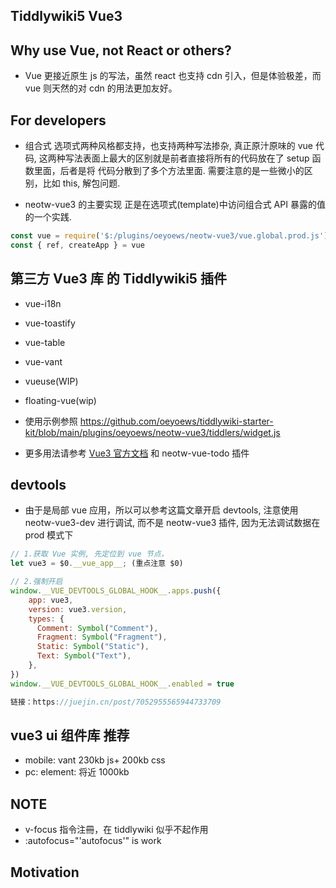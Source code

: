 ## Tiddlywiki5 Vue3

<!-- <$vue-example /> -->

## Why use Vue, not React or others?

* Vue 更接近原生 js 的写法，虽然 react 也支持 cdn 引入，但是体验极差，而 vue 则天然的对 cdn 的用法更加友好。

<!-- https://unpkg.com/browse/vue@3.4.21/dist/vue.global.prod.js -->

## For developers

* 组合式 选项式两种风格都支持，也支持两种写法掺杂, 真正原汁原味的 vue 代码, 这两种写法表面上最大的区别就是前者直接将所有的代码放在了 setup 函数里面，后者是将 代码分散到了多个方法里面. 需要注意的是一些微小的区别，比如 this, 解包问题.

* neotw-vue3 的主要实现 正是在选项式(template)中访问组合式 API 暴露的值的一个实践.

```js
const vue = require('$:/plugins/oeyoews/neotw-vue3/vue.global.prod.js')
const { ref, createApp } = vue
```

## 第三方 Vue3 库 的 Tiddlywiki5 插件

* vue-i18n
* vue-toastify
* vue-table
* vue-vant
* vueuse(WIP)
* floating-vue(wip)

* 使用示例参照 https://github.com/oeyoews/tiddlywiki-starter-kit/blob/main/plugins/oeyoews/neotw-vue3/tiddlers/widget.js

* 更多用法请参考 [Vue3 官方文档](https://cn.vuejs.org/guide/essentials/application.html) 和 neotw-vue-todo 插件

## devtools

* 由于是局部 vue 应用，所以可以参考这篇文章开启 devtools, 注意使用 neotw-vue3-dev 进行调试, 而不是 neotw-vue3 插件, 因为无法调试数据在 prod 模式下

```js
// 1.获取 Vue 实例, 先定位到 vue 节点，
let vue3 = $0.__vue_app__; (重点注意 $0)

// 2.强制开启
window.__VUE_DEVTOOLS_GLOBAL_HOOK__.apps.push({
    app: vue3,
    version: vue3.version,
    types: {
      Comment: Symbol("Comment"),
      Fragment: Symbol("Fragment"),
      Static: Symbol("Static"),
      Text: Symbol("Text"),
    },
})
window.__VUE_DEVTOOLS_GLOBAL_HOOK__.enabled = true

链接：https://juejin.cn/post/7052955565944733709
```

## vue3 ui 组件库 推荐

* mobile: vant 230kb js+ 200kb css
* pc: element: 将近 1000kb

## NOTE

* v-focus 指令注冊，在 tiddlywiki 似乎不起作用
* :autofocus="'autofocus'" is work

## Motivation

<!-- your plugin motivation, or why you write this plugin -->
